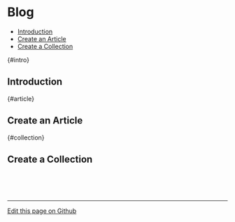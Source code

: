 # Blog

- [Introduction](#intro)
- [Create an Article](#article)
- [Create a Collection](#collection)

{#intro}
## [](#intro) Introduction

{#article}
## [](#article) Create an Article

{#collection}
## [](#collection) Create a Collection

<br><br><br>
- - - - - - - - - -
[Edit this page on Github](https://github.com/znck/sereno.in/edit/master/content/_docs/blog.md)
